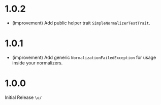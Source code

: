 1.0.2
=====

* (improvement) Add public helper trait `SimpleNormalizerTestTrait`.


1.0.1
=====

* (improvement) Add generic `NormalizationFailedException` for usage inside your normalizers.


1.0.0
=====

Initial Release `\o/`
